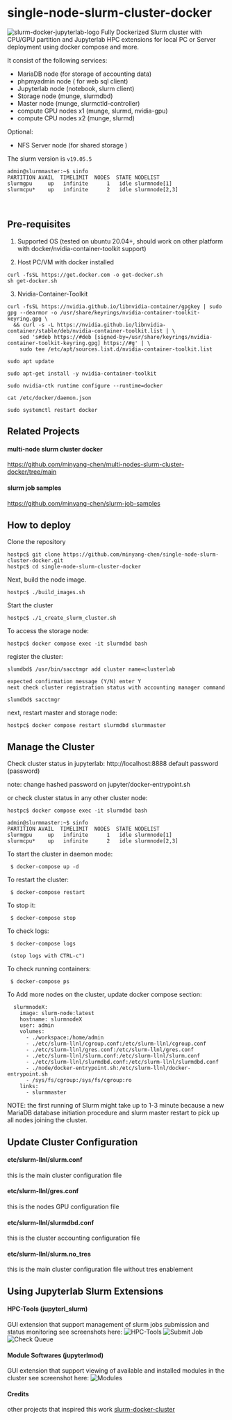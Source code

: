 # single-node-slurm-cluster-docker
![slurm-docker-jupyterlab-logo](resources/slurm-docker-jupyter-logo.png)
Fully Dockerized Slurm cluster with CPU/GPU partition and Jupyterlab HPC extensions for local PC or Server deployment using docker compose and more.
<div align="center">
</div>

It consist of the following services:
- MariaDB node (for storage of accounting data)
- phpmyadmin node ( for web sql client)
- Jupyterlab node (notebook, slurm client)
- Storage node (munge, slurmdbd)
- Master node (munge, slurmctld-controller)
- compute GPU nodes x1 (munge, slurmd, nvidia-gpu)
- compute CPU nodes x2 (munge, slurmd)

Optional:
- NFS Server node (for shared storage )

The slurm version is `v19.05.5`

```
admin@slurmmaster:~$ sinfo
PARTITION AVAIL  TIMELIMIT  NODES  STATE NODELIST
slurmgpu     up   infinite      1   idle slurmnode[1]
slurmcpu*    up   infinite      2   idle slurmnode[2,3]
```

<br />

## Pre-requisites 
1. Supported OS (tested on ubuntu 20.04+, should work on other platform with docker/nvidia-container-toolkit support)

2. Host PC/VM with docker installed
```
curl -fsSL https://get.docker.com -o get-docker.sh 
sh get-docker.sh
```
3. Nvidia-Container-Toolkit
```
curl -fsSL https://nvidia.github.io/libnvidia-container/gpgkey | sudo gpg --dearmor -o /usr/share/keyrings/nvidia-container-toolkit-keyring.gpg \
  && curl -s -L https://nvidia.github.io/libnvidia-container/stable/deb/nvidia-container-toolkit.list | \
    sed 's#deb https://#deb [signed-by=/usr/share/keyrings/nvidia-container-toolkit-keyring.gpg] https://#g' | \
    sudo tee /etc/apt/sources.list.d/nvidia-container-toolkit.list

sudo apt update

sudo apt-get install -y nvidia-container-toolkit

sudo nvidia-ctk runtime configure --runtime=docker

cat /etc/docker/daemon.json

sudo systemctl restart docker
```

## Related Projects

#### multi-node slurm cluster docker
https://github.com/minyang-chen/multi-nodes-slurm-cluster-docker/tree/main

#### slurm job samples
https://github.com/minyang-chen/slurm-job-samples
<br />

## How to deploy

Clone the repository

```
hostpc$ git clone https://github.com/minyang-chen/single-node-slurm-cluster-docker.git
hostpc$ cd single-node-slurm-cluster-docker
```

Next, build the node image.
```
hostpc$ ./build_images.sh
```

Start the cluster

```
hostpc$ ./1_create_slurm_cluster.sh
```

To access the storage node:

```
hostpc$ docker compose exec -it slurmdbd bash
```

register the cluster:
```
slumdbd$ /usr/bin/sacctmgr add cluster name=clusterlab 

expected confirmation message (Y/N) enter Y
next check cluster registration status with accounting manager command

slumdbd$ sacctmgr 

```
next, restart master and storage node:
```
hostpc$ docker compose restart slurmdbd slurmmaster
```

## Manage the Cluster

Check cluster status in jupyterlab:
http://localhost:8888 default password (password)

note: change hashed password on jupyter/docker-entrypoint.sh

or check cluster status in any other cluster node:
```
hostpc$ docker compose exec -it slurmdbd bash
```
```
admin@slurmmaster:~$ sinfo
PARTITION AVAIL  TIMELIMIT  NODES  STATE NODELIST
slurmgpu     up   infinite      1   idle slurmnode[1]
slurmcpu*    up   infinite      2   idle slurmnode[2,3]
```

To start the cluster in daemon mode:

     $ docker-compose up -d


To restart the cluster:

     $ docker-compose restart

To stop it:

     $ docker-compose stop

To check logs:

     $ docker-compose logs

     (stop logs with CTRL-c")

To check running containers:

     $ docker-compose ps


To Add more nodes on the cluster, update docker compose section:
```
  slurmnodeX:
    image: slurm-node:latest
    hostname: slurmnodeX
    user: admin
    volumes:
      - ./workspace:/home/admin
      - ./etc/slurm-llnl/cgroup.conf:/etc/slurm-llnl/cgroup.conf            
      - ./etc/slurm-llnl/gres.conf:/etc/slurm-llnl/gres.conf            
      - ./etc/slurm-llnl/slurm.conf:/etc/slurm-llnl/slurm.conf            
      - ./etc/slurm-llnl/slurmdbd.conf:/etc/slurm-llnl/slurmdbd.conf                 
      - ./node/docker-entrypoint.sh:/etc/slurm-llnl/docker-entrypoint.sh                                
      - /sys/fs/cgroup:/sys/fs/cgroup:ro                        
    links:
      - slurmmaster      
```

NOTE: the first running of Slurm might take up to 1-3 minute because a new MariaDB database initiation procedure and slurm master restart to pick up all nodes joining the cluster.

## Update Cluster Configuration 

#### etc/slurm-llnl/slurm.conf
this is the main cluster configuration file 

#### etc/slurm-llnl/gres.conf
this is the nodes GPU configuration file 

#### etc/slurm-llnl/slurmdbd.conf
this is the cluster accounting configuration file 

#### etc/slurm-llnl/slurm.no_tres
this is the main cluster configuration file without tres enablement 


## Using Jupyterlab Slurm Extensions

#### HPC-Tools (jupyterl_slurm)
GUI extension that support management of slurm jobs submission and status monitoring 
see screenshots here:
![HPC-Tools](resources/slurm-jupyterlab-ext-hpc-tools.png)
![Submit Job](resources/slurm-jupyterlab-hpc-tools-submit_batch_job.png)
![Check Queue](resources/slurm-jupyterlab-job-queue.png)

#### Module Softwares (jupyterlmod)
GUI extension that support viewing of available and installed modules in the cluster
see screenshot here:
![Modules](resources/slurm-jupyterlab-ext-modules.png)

#### Credits
other projects that inspired this work 
[slurm-docker-cluster](https://github.com/giovtorres/slurm-docker-cluster)








